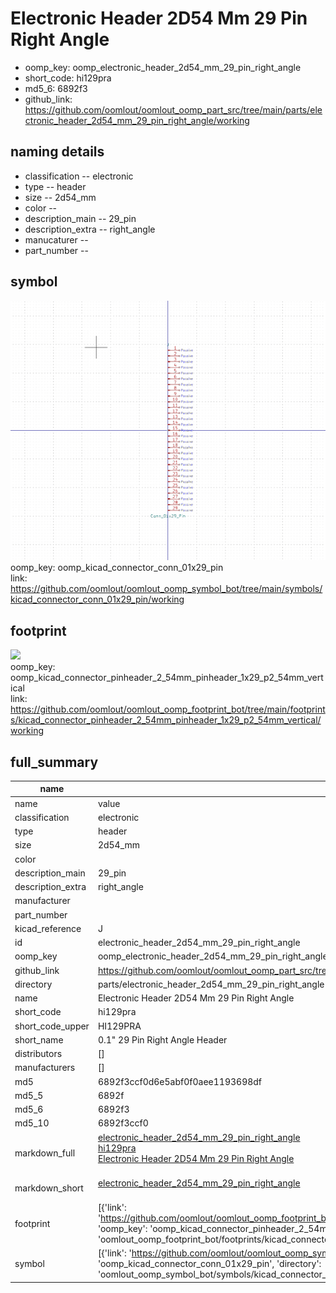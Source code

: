 # Electronic Header 2D54 Mm 29 Pin Right Angle

  
* oomp_key: oomp_electronic_header_2d54_mm_29_pin_right_angle 
* short_code: hi129pra
* md5_6: 6892f3  
* github_link: https://github.com/oomlout/oomlout_oomp_part_src/tree/main/parts/electronic_header_2d54_mm_29_pin_right_angle/working  
## naming details
* classification -- electronic
* type -- header
* size -- 2d54_mm
* color -- 
* description_main -- 29_pin
* description_extra -- right_angle
* manucaturer -- 
* part_number -- 



## symbol

![](symbol/0/working/working_600.png)  
oomp_key: oomp_kicad_connector_conn_01x29_pin  
link: https://github.com/oomlout/oomlout_oomp_symbol_bot/tree/main/symbols/kicad_connector_conn_01x29_pin/working  

## footprint

![](footprint/0/working/working_600.png)  
oomp_key: oomp_kicad_connector_pinheader_2_54mm_pinheader_1x29_p2_54mm_vertical  
link: https://github.com/oomlout/oomlout_oomp_footprint_bot/tree/main/footprints/kicad_connector_pinheader_2_54mm_pinheader_1x29_p2_54mm_vertical/working  

## full_summary
| name | value | 
| --- | --- | 
| name | value | 
| classification | electronic | 
| type | header | 
| size | 2d54_mm | 
| color |  | 
| description_main | 29_pin | 
| description_extra | right_angle | 
| manufacturer |  | 
| part_number |  | 
| kicad_reference | J | 
| id | electronic_header_2d54_mm_29_pin_right_angle | 
| oomp_key | oomp_electronic_header_2d54_mm_29_pin_right_angle | 
| github_link | https://github.com/oomlout/oomlout_oomp_part_src/tree/main/parts/electronic_header_2d54_mm_29_pin_right_angle/working | 
| directory | parts/electronic_header_2d54_mm_29_pin_right_angle | 
| name | Electronic Header 2D54 Mm 29 Pin Right Angle | 
| short_code | hi129pra | 
| short_code_upper | HI129PRA | 
| short_name | 0.1" 29 Pin Right Angle Header | 
| distributors | [] | 
| manufacturers | [] | 
| md5 | 6892f3ccf0d6e5abf0f0aee1193698df | 
| md5_5 | 6892f | 
| md5_6 | 6892f3 | 
| md5_10 | 6892f3ccf0 | 
| markdown_full | [electronic_header_2d54_mm_29_pin_right_angle](https://github.com/oomlout/oomlout_oomp_part_src/tree/main/parts/electronic_header_2d54_mm_29_pin_right_angle/working)<br>[hi129pra](https://github.com/oomlout/oomlout_oomp_part_src/tree/main/parts/electronic_header_2d54_mm_29_pin_right_angle/working)<br>[Electronic Header 2D54 Mm 29 Pin Right Angle](https://github.com/oomlout/oomlout_oomp_part_src/tree/main/parts/electronic_header_2d54_mm_29_pin_right_angle/working)<br><br> | 
| markdown_short | [electronic_header_2d54_mm_29_pin_right_angle](https://github.com/oomlout/oomlout_oomp_part_src/tree/main/parts/electronic_header_2d54_mm_29_pin_right_angle/working)<br><br> | 
| footprint | [{'link': 'https://github.com/oomlout/oomlout_oomp_footprint_bot/tree/main/foootprntss/kicad_connector_pinheader_2_54mm_pinheader_1x29_p2_54mm_vertical', 'oomp_key': 'oomp_kicad_connector_pinheader_2_54mm_pinheader_1x29_p2_54mm_vertical', 'directory': 'oomlout_oomp_footprint_bot/footprints/kicad_connector_pinheader_2_54mm_pinheader_1x29_p2_54mm_vertical//working/working.kicad_mod'}] | 
| symbol | [{'link': 'https://github.com/oomlout/oomlout_oomp_symbol_bot/tree/main/symbols/kicad_connector_conn_01x29_pin', 'oomp_key': 'oomp_kicad_connector_conn_01x29_pin', 'directory': 'oomlout_oomp_symbol_bot/symbols/kicad_connector_conn_01x29_pin//working/working.kicad_sym'}] | 
